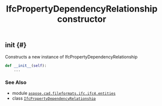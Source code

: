 ﻿---
title: IfcPropertyDependencyRelationship constructor
second_title: Aspose.CAD for Python via .NET API References
description: 
type: docs
weight: 10
url: /python-net/aspose.cad.fileformats.ifc.ifc4.entities/ifcpropertydependencyrelationship/__init__/
is_root: false
---

## __init__ {#}

Constructs a new instance of IfcPropertyDependencyRelationship



```python
def __init__(self):
    ...
```





### See Also
* module [`aspose.cad.fileformats.ifc.ifc4.entities`](../../)
* class [`IfcPropertyDependencyRelationship`](/cad/python-net/aspose.cad.fileformats.ifc.ifc4.entities/ifcpropertydependencyrelationship)
